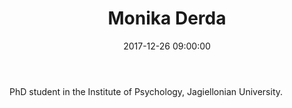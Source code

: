﻿---
layout: post
title:  "Monika Derda"
date:   2017-12-26 09:00:00
categories: people
image-file: /images/people/mderda.jpg
category: clab
mail: monika.derda@gmail.com
website: 
twitter:
researchgate: 
---

PhD student in the Institute of Psychology, Jagiellonian University.



    
    
    
    
